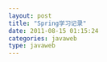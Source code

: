 ```yaml
---
layout: post
title: "Spring学习记录"
date: 2011-08-15 01:15:24
categories: javaweb
type: javaweb
---
```


